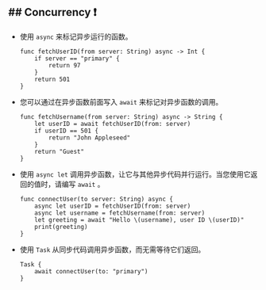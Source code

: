 ## ## Concurrency ❗️

* 使用 `async` 来标记异步运行的函数。
  ```
  func fetchUserID(from server: String) async -> Int {
      if server == "primary" {
          return 97
      }
      return 501
  }
  ```

  

* 您可以通过在异步函数前面写入 `await` 来标记对异步函数的调用。

  ```
  func fetchUsername(from server: String) async -> String {
      let userID = await fetchUserID(from: server)
      if userID == 501 {
          return "John Appleseed"
      }
      return "Guest"
  }
  ```

  

* 使用 `async let` 调用异步函数，让它与其他异步代码并行运行。当您使用它返回的值时，请编写 `await` 。
  ```
  func connectUser(to server: String) async {
      async let userID = fetchUserID(from: server)
      async let username = fetchUsername(from: server)
      let greeting = await "Hello \(username), user ID \(userID)"
      print(greeting)
  }
  ```

* 使用 `Task` 从同步代码调用异步函数，而无需等待它们返回。
  ```
  Task {
      await connectUser(to: "primary")
  }
  ```

  